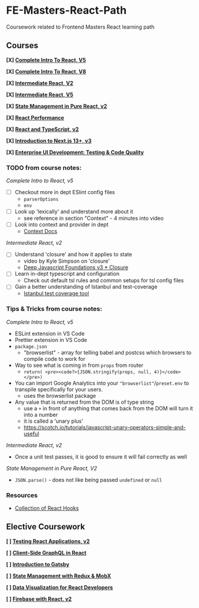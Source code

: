 # FE-Masters-React-Path
Coursework related to Frontend Masters React learning path

## Courses

**[X] [Complete Intro To React, V5](https://frontendmasters.com/courses/complete-react-v5/)**

**[X] [Complete Intro To React, V8](https://frontendmasters.com/courses/complete-react-v8/)**

**[X] [Intermediate React, V2](https://frontendmasters.com/courses/intermediate-react-v2/)**

**[X] [Intermediate React, V5](https://frontendmasters.com/courses/intermediate-react-v5/)**

**[X] [State Management in Pure React, v2](https://frontendmasters.com/courses/pure-react-state/)**

**[X] [React Performance](https://frontendmasters.com/courses/react-performance/)**

**[X] [React and TypeScript, v2](https://frontendmasters.com/courses/react-typescript-v2/)**

**[X] [Introduction to Next.js 13+, v3](https://frontendmasters.com/courses/next-js-v3/)**

**[X] [Enterprise UI Development: Testing & Code Quality](https://frontendmasters.com/courses/enterprise-ui-dev/)**


### TODO from course notes: ###
  *Complete Intro to React, v5*
  * [ ] Checkout more in dept ESlint config files
    * `parserOptions`
    * `env`
  * [ ] Look up 'lexically' and understand more about it
    * see reference in section "Context" - 4 minutes into video
  * [ ] Look into context and provider in dept
    * [Context Docs](https://reactjs.org/docs/context.html)

  *Intermediate React, v2*
  * [ ] Understand 'closure' and how it applies to state
    * video by Kyle Simpson on 'closure'
    * [Deep Javascript Foundations v3 \* Closure](https://frontendmasters.com/courses/deep*javascript*v3/origin*of*closure/)
  * [ ] Learn in-dept typescript and configuration
    * Check out default tsl rules and common setups for tsl config files
  * [ ] Gain a better understanding of Istanbul and test-coverage
    * [Istanbul test coverage tool](https://istanbul.js.org/)

### Tips & Tricks from course notes: ###
  *Complete Intro to React, v5*
  * ESLint extension in VS Code
  * Prettier extension in VS Code
  * `package.json`
    * "browserlist" - array for telling babel and postcss which browsers to compile code to work for
  * Way to see what is coming in from `props` from router
    * `return( <pre><code?>{JSON.stringify(props, null, 4)}</code></pre>)`
  * You can import Google Analytics into your `"browserlist"`/`preset.env` to transpile specifically for your users.
    * uses the browserlist package
  * Any value that is returned from the DOM is of type string
    * use a `+` in front of anything that comes back from the DOM will turn it into a number
    * it is called a 'unary plus'
    * https://scotch.io/tutorials/javascript-unary-operators-simple-and-useful

  *Intermediate React, v2*
  * Once a unit test passes, it is good to ensure it will fail correctly as well

  *State Management in Pure React, V2*
  * `JSON.parse()` - does not like being passed `undefined` or `null`

### Resources ##
  * [Collection of React Hooks](https://nikgraf.github.io/react-hooks/)

## Elective Coursework ##

**[ ] [Testing React Applications, v2](https://frontendmasters.com/courses/testing-react/)**

**[ ] [Client-Side GraphQL in React](https://frontendmasters.com/courses/client-graphql-react/)**

**[ ] [Introduction to Gatsby](https://frontendmasters.com/courses/gatsby/)**

**[ ] [State Management with Redux & MobX](https://frontendmasters.com/courses/redux-mobx/)**

**[ ] [Data Visualization for React Developers](https://frontendmasters.com/courses/d3-js-react/)**

**[ ] [Firebase with React, v2](https://frontendmasters.com/courses/firebase-react-v2/)**

